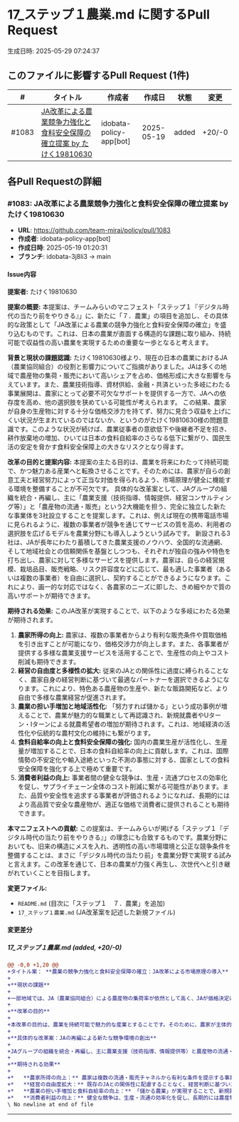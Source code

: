 # 17_ステップ１農業.md に関するPull Request

生成日時: 2025-05-29 07:24:37

## このファイルに影響するPull Request (1件)

| # | タイトル | 作成者 | 作成日 | 状態 | 変更 |
|---|---------|--------|--------|------|------|
| #1083 | [JA改革による農業競争力強化と食料安全保障の確立提案 by たけく19810630](https://github.com/team-mirai/policy/pull/1083) | idobata-policy-app[bot] | 2025-05-19 | added | +20/-0 |

## 各Pull Requestの詳細

### #1083: JA改革による農業競争力強化と食料安全保障の確立提案 by たけく19810630

- **URL**: https://github.com/team-mirai/policy/pull/1083
- **作成者**: idobata-policy-app[bot]
- **作成日時**: 2025-05-19 01:20:31
- **ブランチ**: idobata-3j8li3 → main

#### Issue内容

**提案者:** たけく19810630

**提案の概要:**
本提案は、チームみらいのマニフェスト「ステップ１『デジタル時代の当たり前をやりきる』」に、新たに「７．農業」の項目を追加し、その具体的な政策として「JA改革による農業の競争力強化と食料安全保障の確立」を盛り込むものです。これは、日本の農業が直面する構造的な課題に取り組み、持続可能で収益性の高い農業を実現するための重要な一歩となると考えます。

**背景と現状の課題認識:**
たけく19810630様より、現在の日本の農業におけるJA（農業協同組合）の役割と影響力についてご指摘がありました。JAは多くの地域で農産物の集荷・販売において高いシェアを占め、価格形成に大きな影響を与えています。また、農業技術指導、資材供給、金融・共済といった多岐にわたる事業展開は、農家にとって必要不可欠なサポートを提供する一方で、JAへの依存度を高め、他の選択肢を狭めている可能性が考えられます。
この結果、農家が自身の生産物に対する十分な価格交渉力を持てず、努力に見合う収益を上げにくい状況が生まれているのではないか、というのがたけく19810630様の問題意識です。このような状況が続けば、農業従事者の意欲低下や後継者不足を招き、耕作放棄地の増加、ひいては日本の食料自給率のさらなる低下に繋がり、国民生活の安定を脅かす食料安全保障上の大きなリスクとなり得ます。

**改革の目的と提案内容:**
本提案の主たる目的は、農業を将来にわたって持続可能で、かつ魅力ある産業へと転換させることです。そのためには、農家が自らの創意工夫と経営努力によって正当な対価を得られるよう、市場原理が健全に機能する環境を整備することが不可欠です。
具体的な改革案として、JAグループの組織を統合・再編し、主に「農業支援（技術指導、情報提供、経営コンサルティング等）」と「農産物の流通・販売」という2大機能を担う、完全に独立した新たな事業体を3社設立することを提案します。これは、例えば現在の携帯電話市場に見られるように、複数の事業者が競争を通じてサービスの質を高め、利用者の選択肢を広げるモデルを農業分野にも導入しようという試みです。
新設される3社は、JAが長年にわたり蓄積してきた農業支援のノウハウ、全国的な流通網、そして地域社会との信頼関係を基盤としつつも、それぞれが独自の強みや特色を打ち出し、農家に対して多様なサービスを提供します。農家は、自らの経営規模、栽培品目、販売戦略、リスク許容度などに応じて、最も適した事業者（あるいは複数の事業者）を自由に選択し、契約することができるようになります。これにより、画一的な対応ではなく、各農家のニーズに即した、きめ細やかで質の高いサポートが期待できます。

**期待される効果:**
このJA改革が実現することで、以下のような多岐にわたる効果が期待されます。
1.  **農家所得の向上:** 農家は、複数の事業者からより有利な販売条件や買取価格を引き出すことが可能になり、価格交渉力が向上します。また、各事業者が提供する多様な農業支援サービスを活用することで、生産性の向上やコスト削減も期待できます。
2.  **経営の自由度と多様性の拡大:** 従来のJAとの関係性に過度に縛られることなく、農家自身の経営判断に基づいて最適なパートナーを選択できるようになります。これにより、特色ある農産物の生産や、新たな販路開拓など、より自由で多様な農業経営が促進されます。
3.  **農業の担い手増加と地域活性化:** 「努力すれば儲かる」という成功事例が増えることで、農業が魅力的な職業として再認識され、新規就農者やUターン・Iターンによる就農希望者の増加が期待されます。これは、地域経済の活性化や伝統的な農村文化の維持にも繋がります。
4.  **食料自給率の向上と食料安全保障の強化:** 国内の農業生産が活性化し、生産量が増加することで、日本の食料自給率の向上に貢献します。これは、国際情勢の不安定化や輸入途絶といった不測の事態に対する、国家としての食料安全保障を強化する上で極めて重要です。
5.  **消費者利益の向上:** 事業者間の健全な競争は、生産・流通プロセスの効率化を促し、サプライチェーン全体のコスト削減に繋がる可能性があります。また、品質や安全性を追求する事業者が評価されるようになれば、長期的にはより高品質で安全な農産物が、適正な価格で消費者に提供されることも期待できます。

**本マニフェストへの貢献:**
この提案は、チームみらいが掲げる「ステップ１『デジタル時代の当たり前をやりきる』」の理念にも合致するものです。農業分野においても、旧来の構造にメスを入れ、透明性の高い市場環境と公正な競争条件を整備することは、まさに「デジタル時代の当たり前」を農業分野で実現する試みと言えます。この改革を通じて、日本の農業が力強く再生し、次世代へと引き継がれていくことを目指します。

**変更ファイル:**
*   `README.md` (目次に「ステップ１　７．農業」を追加)
*   `17_ステップ１農業.md` (JA改革案を記述した新規ファイル)


#### 変更差分

##### 17_ステップ１農業.md (added, +20/-0)

```diff
@@ -0,0 +1,20 @@
+タイトル案： **農業の競争力強化と食料安全保障の確立：JA改革による市場原理の導入**
+
+**現状の課題**
+
+一部地域では、JA（農業協同組合）による農産物の集荷率が依然として高く、JAが価格決定において大きな影響力を持っています。加えて、JAは農業技術指導や資材供給、金融・共済事業など、農業経営に不可欠な多角的な支援を提供しているため、多くの農家にとってJAを離れるという選択は現実的に困難な状況があります。このような状況は、農家が自らの生産物に対して十分な価格交渉力を持てず、結果として収益を上げにくい構造を生み出している可能性があります。農家の経営が不安定になれば、後継者不足や耕作放棄地の増加を招き、日本の食料自給率の低下、ひいては食料安全保障上のリスクにも繋がりかねません。
+
+**改革の目的**
+
+本改革の目的は、農業を持続可能で魅力的な産業とすることです。そのために、農家が主体的に経営判断を行い、努力が報われる市場環境を整備します。具体的には、JAのあり方を見直し、農業分野における健全な競争を通じて市場原理が適切に機能する状況を作り出すことを目指します。
+
+**具体的な改革案：JAの再編による新たな競争環境の創出**
+
+JAグループの組織を統合・再編し、主に農業支援（技術指導、情報提供等）と農産物の流通・販売を担う、独立した新たな事業체를3社設立します。これは、例えば携帯電話市場における複数の事業者が切磋琢磨することでサービスが向上するような、競争原理の導入を意図しています。各事業体は、JAが長年培ってきた農業支援のノウハウや流通網を基盤としつつ、それぞれが創意工夫を凝らしたサービスを農家に提供し、農家は自らの経営方針や農産物の特性に最も適した事業体を自由に選択できるようになります。
+
+**期待される効果**
+
+*   **農家所得の向上：** 農家は複数の流通・販売チャネルから有利な条件を提示する事業者を選択できるようになり、価格交渉力の向上が期待されます。
+*   **経営の自由度拡大：** 既存のJAとの関係性に配慮することなく、経営判断に基づいた最適なパートナーを選びやすくなります。農業支援サービスも、各社の特色を比較検討し、自らのニーズに合ったものを選択できるようになります。
+*   **農業の担い手増加と食料自給率の向上：** 「儲かる農業」が実現することで、新規就農者の増加や事業承継が促進され、農業の担い手確保に繋がります。国内生産量の増加は、食料自給率の向上にも貢献します。
+*   **消費者利益の向上：** 健全な競争は、生産・流通の効率化を促し、長期的には農産物価格の安定や品質向上といった形で消費者の利益にも繋がります。
\ No newline at end of file
```

---

